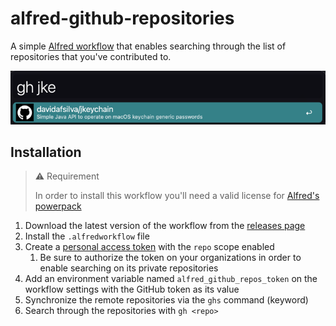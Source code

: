 # alfred-github-repositories

A simple [Alfred workflow](https://www.alfredapp.com/help/workflows/) that
enables searching through the list of repositories that you've contributed to.

![Repository Search Preview](preview.png)

## Installation

> :warning: Requirement
>
> In order to install this workflow you'll need a valid license for
> [Alfred's powerpack](https://www.alfredapp.com/powerpack/)

1. Download the latest version of the workflow from the
   [releases page](https://github.com/davidafsilva/alfred-github-repositories/releases)
2. Install the `.alfredworkflow` file
3. Create a [personal access token](https://github.com/settings/tokens)
   with the `repo` scope enabled
    1. Be sure to authorize the token on your organizations in order to enable
       searching on its private repositories
4. Add an environment variable named `alfred_github_repos_token` on the workflow
   settings with the GitHub token as its value
5. Synchronize the remote repositories via the `ghs` command (keyword)
6. Search through the repositories with `gh <repo>`

